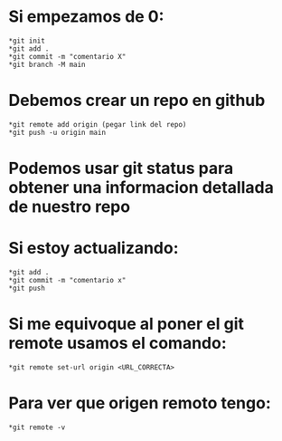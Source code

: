 # Si empezamos de 0: 
    *git init
    *git add .
    *git commit -m "comentario X"
    *git branch -M main
# Debemos crear un repo en github 
    *git remote add origin (pegar link del repo)
    *git push -u origin main


# Podemos usar git status para obtener una informacion detallada de nuestro repo

# Si estoy actualizando:
    *git add .
    *git commit -m "comentario x"
    *git push

# Si me equivoque al poner el git remote usamos el comando:
    *git remote set-url origin <URL_CORRECTA>

# Para ver que origen remoto tengo:
    *git remote -v